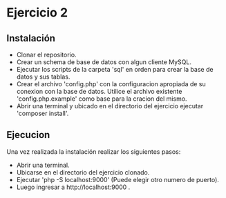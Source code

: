 # Ejercicio 2

## Instalación
- Clonar el repositorio.
- Crear un schema de base de datos con algun cliente MySQL.
- Ejecutar los scripts de la carpeta 'sql' en orden para crear la base de datos y sus tablas.
- Crear el archivo 'config.php' con la configuracion apropiada de su conexion con la base de datos.
  Utilice el archivo existente 'config.php.example' como base para la cracion del mismo.
- Abrir una terminal y ubicado en el directorio del ejercicio ejecutar 'composer install'.

## Ejecucion
Una vez realizada la instalación realizar los siguientes pasos:

- Abrir una terminal.
- Ubicarse en el directorio del ejercicio clonado.
- Ejecutar 'php -S localhost:9000' (Puede elegir otro numero de puerto).
- Luego ingresar a http://localhost:9000 .